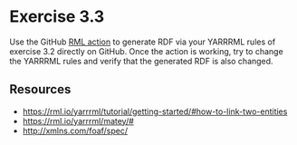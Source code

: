 # Exercise 3.3

Use the GitHub [RML action](https://github.com/RMLio/rml-action/) to generate RDF
via your YARRRML rules of exercise 3.2 directly on GitHub.
Once the action is working,
try to change the YARRRML rules and
verify that the generated RDF is also changed.

## Resources

- https://rml.io/yarrrml/tutorial/getting-started/#how-to-link-two-entities
- https://rml.io/yarrrml/matey/#
- http://xmlns.com/foaf/spec/
